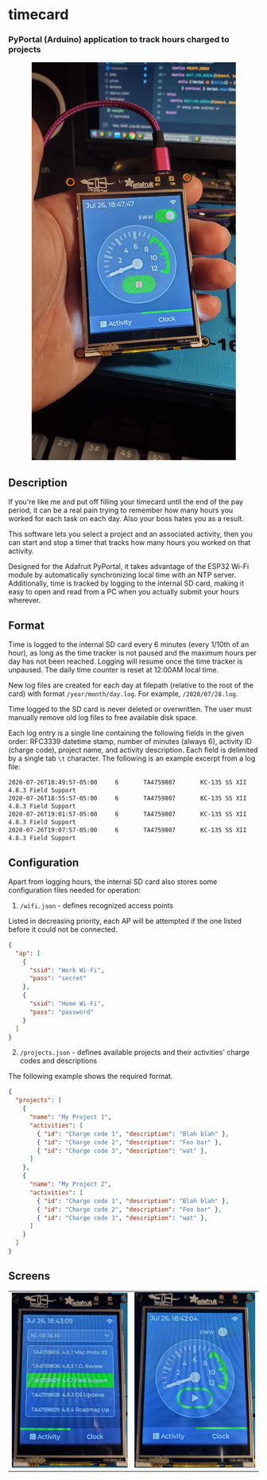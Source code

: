 
# timecard
### PyPortal (Arduino) application to track hours charged to projects

<p align="center">
  <img src="extras/images/holding.png" />
</p>

## Description

If you're like me and put off filling your timecard until the end of the pay period, it can be a real pain trying to remember how many hours you worked for each task on each day. Also your boss hates you as a result.

This software lets you select a project and an associated activity, then you can start and stop a timer that tracks how many hours you worked on that activity.

Designed for the Adafruit PyPortal, it takes advantage of the ESP32 Wi-Fi module by automatically synchronizing local time with an NTP server. Additionally, time is tracked by logging to the internal SD card, making it easy to open and read from a PC when you actually submit your hours wherever.

## Format

Time is logged to the internal SD card every 6 minutes (every 1/10th of an hour), as long as the time tracker is not paused and the maximum hours per day has not been reached. Logging will resume once the time tracker is unpaused. The daily time counter is reset at 12:00AM local time. 

New log files are created for each day at filepath (relative to the root of the card) with format `/year/month/day.log`. For example, `/2020/07/28.log`.

Time logged to the SD card is never deleted or overwritten. The user must manually remove old log files to free available disk space.

Each log entry is a single line containing the following fields in the given order: RFC3339 datetime stamp, number of minutes (always 6), activity ID (charge code), project name, and activity description. Each field is delimited by a single tab `\t` character. The following is an example excerpt from a log file:

```
2020-07-26T18:49:57-05:00     6       TA4759807       KC-135 SS XII       4.8.3 Field Support
2020-07-26T18:55:57-05:00     6       TA4759807       KC-135 SS XII       4.8.3 Field Support
2020-07-26T19:01:57-05:00     6       TA4759807       KC-135 SS XII       4.8.3 Field Support
2020-07-26T19:07:57-05:00     6       TA4759807       KC-135 SS XII       4.8.3 Field Support
```

## Configuration

Apart from logging hours, the internal SD card also stores some configuration files needed for operation:

1. `/wifi.json` - defines recognized access points

Listed in decreasing priority, each AP will be attempted if the one listed before it could not be connected.

```json
{
  "ap": [
    {
      "ssid": "Work Wi-Fi",
      "pass": "secret"
    },
    {
      "ssid": "Home Wi-Fi",
      "pass": "password"
    }
  ]
}
```

2. `/projects.json` - defines available projects and their activities' charge codes and descriptions

The following example shows the required format.

```json
{
  "projects": [
    {
      "name": "My Project 1",
      "activities": [
        { "id": "Charge code 1", "description": "Blah blah" },
        { "id": "Charge code 2", "description": "Foo bar" },
        { "id": "Charge code 3", "description": "wat" },
      ]
    },
    {
      "name": "My Project 2",
      "activities": [
        { "id": "Charge code 1", "description": "Blah blah" },
        { "id": "Charge code 2", "description": "Foo bar" },
        { "id": "Charge code 3", "description": "wat" },
      ]
    }
  ]
}
```

## Screens

<p align="center">
  <table>
    <tr>
      <td><img src="extras/images/activity.png" /></td>
      <td><img src="extras/images/clock.png" /></td>
    </tr>
  </table>
</p>
